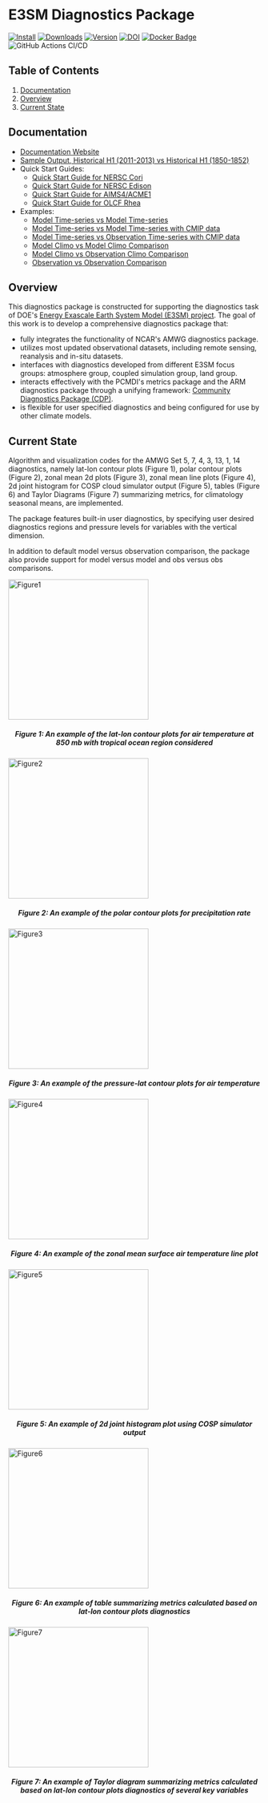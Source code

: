 # E3SM Diagnostics Package

[![Install](https://anaconda.org/e3sm/e3sm_diags/badges/installer/conda.svg)](https://anaconda.org/e3sm/e3sm_diags)
[![Downloads](https://anaconda.org/e3sm/e3sm_diags/badges/downloads.svg)](https://anaconda.org/e3sm/e3sm_diags)
[![Version](https://anaconda.org/e3sm/e3sm_diags/badges/version.svg)](https://anaconda.org/e3sm/e3sm_diags)
[![DOI](https://zenodo.org/badge/DOI/10.5281/zenodo.1009157.svg)](https://doi.org/10.5281/zenodo.1009157)
[![Docker Badge](https://images.microbadger.com/badges/version/e3sm/e3sm_diags.svg)](https://hub.docker.com/r/e3sm/e3sm_diags/)
![GitHub Actions CI/CD](https://github.com/E3SM-Project/e3sm_diags/workflows/CI%2FCD%20Workflow/badge.svg)

## Table of Contents
1. [Documentation](#doc)
2. [Overview](#overview)
3. [Current State](#current-state)

## Documentation <a name="doc"></a>
* [Documentation Website](https://e3sm-project.github.io/e3sm_diags)
* [Sample Output, Historical H1 (2011-2013) vs Historical H1 (1850-1852)](https://e3sm-project.github.io/e3sm_diags/sample_output/modTS_vs_modTS_3years/viewer/index.html)
* Quick Start Guides:
  * [Quick Start Guide for NERSC Cori](https://e3sm-project.github.io/e3sm_diags/docs/html/quickguides/quick-guide-cori.html)
  * [Quick Start Guide for NERSC Edison](https://e3sm-project.github.io/e3sm_diags/docs/html/quickguides/quick-guide-edison-shifter.html)
  * [Quick Start Guide for AIMS4/ACME1](https://e3sm-project.github.io/e3sm_diags/docs/html/quickguides/quick-guide-aims4.html)
  * [Quick Start Guide for OLCF Rhea](https://e3sm-project.github.io/e3sm_diags/docs/html/quickguides/quick-guide-rhea.html)
* Examples:
  * [Model Time-series vs Model Time-series](https://e3sm-project.github.io/e3sm_diags/docs/html/examples/model_ts-vs-model_ts.html)
  * [Model Time-series vs Model Time-series with CMIP data](https://e3sm-project.github.io/e3sm_diags/docs/html/examples/model_ts-vs-model_ts-CMIP.html)
  * [Model Time-series vs Observation Time-series with CMIP data](https://e3sm-project.github.io/e3sm_diags/docs/html/examples/model_ts-vs-obs_ts-CMIP.html)
  * [Model Climo vs Model Climo Comparison](https://e3sm-project.github.io/e3sm_diags/docs/html/examples/model_climo-vs-model_climo.html)
  * [Model Climo vs Observation Climo Comparison](https://e3sm-project.github.io/e3sm_diags/docs/html/examples/model_climo-vs-obs_climo.html)
  * [Observation vs Observation Comparison](https://e3sm-project.github.io/e3sm_diags/docs/html/examples/obs_climo-vs-obs_climo.html)

## Overview<a name="overview"></a>
This diagnostics package is constructed for supporting the diagnostics task of DOE's [Energy Exascale Earth System Model (E3SM) project](https://climatemodeling.science.energy.gov/projects/accelerated-climate-modeling-energy). The goal of this work is to develop a comprehensive diagnostics package that:

* fully integrates the functionality of NCAR's AMWG diagnostics package.
* utilizes most updated observational datasets, including remote sensing, reanalysis and in-situ datasets.
* interfaces with diagnostics developed from different E3SM focus groups: atmosphere group, coupled simulation group, land group.
* interacts effectively with the PCMDI's metrics package and the ARM diagnostics package through a unifying framework: [Community Diagnostics Package (CDP)](https://github.com/CDAT/cdp).
* is flexible for user specified diagnostics and being configured for use by other climate models.

## Current State <a name="current-state"></a>
Algorithm and visualization codes for the AMWG Set 5, 7, 4, 3, 13, 1, 14 diagnostics, namely lat-lon contour plots (Figure 1), polar contour plots (Figure 2), zonal mean 2d plots (Figure 3), zonal mean line plots (Figure 4), 2d joint histogram for COSP cloud simulator output (Figure 5), tables (Figure 6) and Taylor Diagrams (Figure 7) summarizing metrics, for climatology seasonal means, are implemented.

The package features built-in user diagnostics, by specifying user desired diagnostics regions and pressure levels for variables with the vertical dimension.

In addition to default model versus observation comparison, the package also provide support for model versus model and obs versus obs comparisons.

<img src="misc/example_fig1.png" alt="Figure1" style="width: 280px;"/>
<h5 align="center">Figure 1: An example of the lat-lon contour plots for air temperature at 850 mb with tropical ocean region considered</h5>

<img src="misc/example_fig2.png" alt="Figure2" style="width: 280px;"/>
<h5 align="center">Figure 2: An example of the polar contour plots for precipitation rate</h5>

<img src="misc/example_fig3.png" alt="Figure3" style="width: 280px;"/>
<h5 align="center">Figure 3: An example of the pressure-lat contour plots for air temperature </h5>

<img src="misc/example_fig4.png" alt="Figure4" style="width: 280px;"/>
<h5 align="center">Figure 4: An example of the zonal mean surface air temperature line plot </h5>

<img src="misc/example_fig5.png" alt="Figure5" style="width: 280px;"/>
<h5 align="center">Figure 5: An example of 2d joint histogram plot using COSP simulator output</h5>

<img src="misc/example_fig6.png" alt="Figure6" style="width: 280px;"/>
<h5 align="center">Figure 6: An example of table summarizing metrics calculated based on lat-lon contour plots diagnostics</h5>

<img src="misc/example_fig7.png" alt="Figure7" style="width: 280px;"/>
<h5 align="center">Figure 7: An example of Taylor diagram summarizing metrics calculated based on lat-lon contour plots diagnostics of several key variables</h5>
